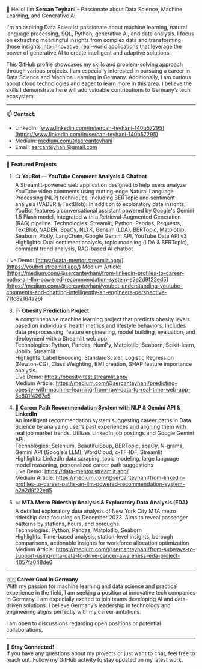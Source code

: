 👋 Hello! I’m **Sercan Teyhani** – Passionate about Data Science, Machine Learning, and Generative AI

I'm an aspiring Data Scientist passionate about machine learning, natural language processing, SQL, Python, generative AI, and data analysis. I focus on extracting meaningful insights from complex data and transforming those insights into innovative, real-world applications that leverage the power of generative AI to create intelligent and adaptive solutions.

This GitHub profile showcases my skills and problem-solving approach through various projects. I am especially interested in pursuing a career in Data Science and Machine Learning in Germany. Additionally, I am curious about cloud technologies and eager to learn more in this area. I believe the skills I demonstrate here will add valuable contributions to Germany’s tech ecosystem.


---

📫 **Contact:**  
- LinkedIn: [www.linkedin.com/in/sercan-teyhani-140b57295](https://www.linkedin.com/in/sercan-teyhani-140b57295)  
- Medium: [medium.com/@sercanteyhani](https://medium.com/@sercanteyhani)
- Email: [sercanteyhani@gmail.com](mailto:sercanteyhani@gmail.com)  

---

🚀 **Featured Projects**
1. 📺 **YouBot — YouTube Comment Analysis & Chatbot**  
A Streamlit-powered web application designed to help users analyze YouTube video comments using cutting-edge Natural Language Processing (NLP) techniques, including BERTopic and sentiment analysis (VADER & TextBlob).
In addition to exploratory data insights, YouBot features a conversational assistant powered by Google's Gemini 1.5 Flash model, integrated with a Retrieval-Augmented Generation (RAG) pipeline.
Technologies: Streamlit, Python, Pandas, Requests, TextBlob, VADER, SpaCy, NLTK, Gensim (LDA), BERTopic, Matplotlib, Seaborn, Plotly, LangChain, Google Gemini API, YouTube Data API v3  
Highlights: Dual sentiment analysis, topic modeling (LDA & BERTopic), comment trend analysis, RAG-based AI chatbot

  Live Demo: [https://data-mentor.streamlit.app/](https://youbot.streamlit.app/)
  Medium Article: [https://medium.com/@sercanteyhani/from-linkedin-profiles-to-career-paths-an-llm-powered-recommendation-system-e2e2d9f22ed5](https://medium.com/@sercanteyhani/youbot-understanding-youtube-comments-and-chatting-intelligently-an-engineers-perspective-71fc82164a26) 


3. 🩺 **Obesity Prediction Project**  
A comprehensive machine learning project that predicts obesity levels based on individuals’ health metrics and lifestyle behaviors. Includes data preprocessing, feature engineering, model building, evaluation, and deployment with a Streamlit web app.  
Technologies: Python, Pandas, NumPy, Matplotlib, Seaborn, Scikit-learn, Joblib, Streamlit  
Highlights: Label Encoding, StandardScaler, Logistic Regression (Newton-CG), Class Weighting, BMI creation, SHAP feature importance analysis  
Live Demo: https://obesity-test.streamlit.app/  
Medium Article: https://medium.com/@sercanteyhani/predicting-obesity-with-machine-learning-from-raw-data-to-real-time-web-app-5e601f4267e5

4. 🧠 **Career Path Recommendation System with NLP & Gemini API & LinkedIn**  
An intelligent recommendation system suggesting career paths in Data Science by analyzing user’s past experiences and aligning them with real job market trends. Utilizes LinkedIn job postings and Google Gemini API.  
Technologies: Selenium, BeautifulSoup, BERTopic, spaCy, N-grams, Gemini API (Google’s LLM), WordCloud, c-TF-IDF, Streamlit  
Highlights: LinkedIn data scraping, topic modeling, large language model reasoning, personalized career path suggestions  
Live Demo: https://data-mentor.streamlit.app/  
Medium Article: https://medium.com/@sercanteyhani/from-linkedin-profiles-to-career-paths-an-llm-powered-recommendation-system-e2e2d9f22ed5

5. 📊 **MTA Metro Ridership Analysis & Exploratory Data Analysis (EDA)**  
A detailed exploratory data analysis of New York City MTA metro ridership data focusing on December 2023. Aims to reveal passenger patterns by stations, hours, and boroughs.  
Technologies: Python, Pandas, Matplotlib, Seaborn  
Highlights: Time-based analysis, station-level insights, borough comparisons, actionable insights for workforce allocation optimization  
Medium Article: https://medium.com/@sercanteyhani/from-subways-to-support-using-mta-data-to-drive-cancer-awareness-eda-project-4057fa048de6

---

🇩🇪 **Career Goal in Germany**  
With my passion for machine learning and data science and practical experience in the field, I am seeking a position at innovative tech companies in Germany. I am especially excited to join teams developing AI and data-driven solutions. I believe Germany’s leadership in technology and engineering aligns perfectly with my career ambitions.

I am open to discussions regarding open positions or potential collaborations.

---

🎉 **Stay Connected!**  
If you have any questions about my projects or just want to chat, feel free to reach out. Follow my GitHub activity to stay updated on my latest work.
